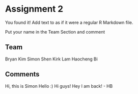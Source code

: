 # Assignment 2

You found it!  Add text to as if it were a regular R Markdown file.

Put your name in the Team Section and comment

## Team
Bryan Kim
Simon Shen
Kirk Lam
Haocheng Bi

## Comments
Hi, this is Simon
Hello :)
Hi guys!
Hey I am back! - HB
